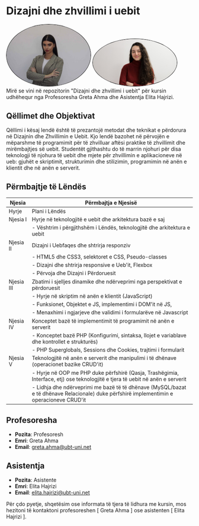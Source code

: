 # Dizajni dhe zhvillimi i uebit

<img
  src="/assets/greta_ahma.jpg"
  alt="Greta Ahma"
  title="Optional title"
  style="border: 1px solid black; border-radius: 50%;width:45%">
<img
  src="/assets/elita_hajrizi.jpeg"
  alt="Elita Hajrizi"
  title="Optional title"
  style="border: 1px solid black; border-radius: 50%;width:45%"><br>
Mirë se vini në repozitorin "Dizajni dhe zhvillimi i uebit" për kursin udhëhequr nga Profesoresha Greta Ahma dhe Asistentja Elita Hajrizi.

## Qëllimet dhe Objektivat

Qëllimi i kësaj lendë është të prezantojë metodat dhe teknikat e përdorura në Dizajnin dhe
Zhvillimin e Uebit. Kjo lendë bazohet në përvojën e mëparshme të programimit për të zhvilluar
aftësi praktike të zhvillimit dhe mirëmbajtjes së uebit. Studentët gjithashtu do të marrin njohuri për
disa teknologji të njohura të uebit dhe mjete për zhvillimin e aplikacioneve në ueb: gjuhët e
skriptimit, strukturimin dhe stilizimin, programimin në anën e klientit dhe në anën e serverit.

## Përmbajtje të Lëndës

| Njesia     | Përmbajtja e Njesisë                                                                                                                      |
| ---------- | ----------------------------------------------------------------------------------------------------------------------------------------- |
| Hyrje      | Plani i Lëndës                                                                                                                            |
| Njesia I   | Hyrje në teknologjitë e uebit dhe arkitektura bazë e saj                                                                                  |
|            | - Vështrim i përgjithshëm i Lëndës, teknologjitë dhe arkitektura e uebit                                                                  |
| Njesia II  | Dizajni i Uebfaqes dhe shtrirja responziv                                                                                                 |
|            | - HTML5 dhe CSS3, selektoret e CSS, Pseudo-classes                                                                                        |
|            | - Dizajni dhe shtrirja responsive e Ueb'it, Flexbox                                                                                       |
|            | - Përvoja dhe Dizajni i Përdoruesit                                                                                                       |
| Njesia III | Zbatimi i sjelljes dinamike dhe ndërveprimi nga perspektivat e përdoruesit                                                                |
|            | - Hyrje në skriptim në anën e klientit (JavaScript)                                                                                       |
|            | - Funksionet, Objektet e JS, implementimi i DOM'it në JS,                                                                                 |
|            | - Menaxhimi i ngjarjeve dhe validimi i formularëve në Javascript                                                                          |
| Njesia IV  | Konceptet bazë të implementimit të programimit në anën e serverit                                                                         |
|            | - Konceptet bazë PHP (Konfigurimi, sintaksa, llojet e variablave dhe kontrollet e strukturës)                                             |
|            | - PHP Superglobals, Sessions dhe Cookies, trajtimi i formularit                                                                           |
| Njesia V   | Teknologjitë në anën e serverit dhe manipulimi i të dhënave (operacionet bazike CRUD'it)                                                  |
|            | - Hyrje në OOP me PHP duke përfshirë (Qasja, Trashëgimia, Interface, etj) ose teknologjitë e tjera të uebit në anën e serverit            |
|            | - Lidhja dhe ndërveprimi me bazë të të dhënave (MySQL/bazat e të dhënave Relacionale) duke përfshirë implementimin e operacioneve CRUD'it |

## Profesoresha

- **Pozita**: Profesoresh
- **Emri**: Greta Ahma
- **Email**: greta.ahma@ubt-uni.net

## Asistentja

- **Pozita**: Asistente
- **Emri**: Elita Hajrizi
- **Email**: elita.hajrizi@ubt-uni.net

Për çdo pyetje, shqetësim ose informata të tjera të lidhura me kursin, mos hezitoni të kontaktoni profesoreshen [ Greta Ahma ] ose asistenten [ Elita Hajrizi ].
